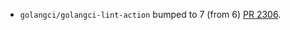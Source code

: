 * `golangci/golangci-lint-action` bumped to 7 (from 6) [PR 2306](https://github.com/provenance-io/provenance/pull/2306).

